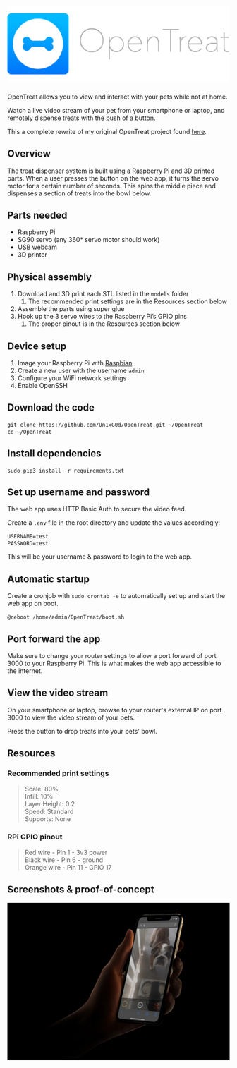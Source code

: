 <h1 align="center">
  <img src="https://github.com/Un1xG0d/OpenTreat/blob/master/README/Icon-full.png">
</h1>

OpenTreat allows you to view and interact with your pets while not at home. 

Watch a live video stream of your pet from your smartphone or laptop, and remotely dispense treats with the push of a button.

This a complete rewrite of my original OpenTreat project found [here](https://github.com/Un1xG0d/OpenTreat-legacy).

## Overview
The treat dispenser system is built using a Raspberry Pi and 3D printed parts. When a user presses the button on the web app, it turns the servo motor for a certain number of seconds. This spins the middle piece and dispenses a section of treats into the bowl below.

## Parts needed
* Raspberry Pi
* SG90 servo (any 360* servo motor should work)
* USB webcam
* 3D printer

## Physical assembly
1. Download and 3D print each STL listed in the `models` folder
	1. The recommended print settings are in the Resources section below
2. Assemble the parts using super glue
3. Hook up the 3 servo wires to the Raspberry Pi’s GPIO pins
	1. The proper pinout is in the Resources section below

## Device setup
1. Image your Raspberry Pi with [Raspbian](https://www.raspberrypi.com/software/)
2. Create a new user with the username `admin`
3. Configure your WiFi network settings
4. Enable OpenSSH

## Download the code
```
git clone https://github.com/Un1xG0d/OpenTreat.git ~/OpenTreat
cd ~/OpenTreat
```

## Install dependencies
```
sudo pip3 install -r requirements.txt
```

## Set up username and password
The web app uses HTTP Basic Auth to secure the video feed.

Create a `.env` file in the root directory and update the values accordingly:
```
USERNAME=test
PASSWORD=test
```

This will be your username & password to login to the web app.

## Automatic startup
Create a cronjob with `sudo crontab -e` to automatically set up and start the web app on boot.

```
@reboot /home/admin/OpenTreat/boot.sh
```

## Port forward the app
Make sure to change your router settings to allow a port forward of port 3000 to your Raspberry Pi. This is what makes the web app accessible to the internet.

## View the video stream
On your smartphone or laptop, browse to your router's external IP on port 3000 to view the video stream of your pets. 

Press the button to drop treats into your pets' bowl.

## Resources
### Recommended print settings
> Scale: 80%  
> Infill: 10%  
> Layer Height: 0.2  
> Speed: Standard  
> Supports: None

### RPi GPIO pinout
> Red wire - Pin 1 - 3v3 power  
> Black wire - Pin 6 - ground  
> Orange wire - Pin 11 - GPIO 17  

## Screenshots & proof-of-concept
![](README/Mockup-1.png)
